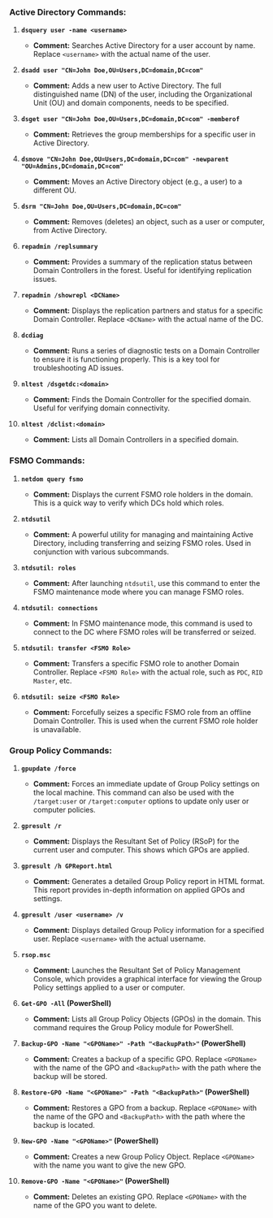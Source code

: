 ### **Active Directory Commands:**

1. **`dsquery user -name <username>`**
   - **Comment:** Searches Active Directory for a user account by name. Replace `<username>` with the actual name of the user.

2. **`dsadd user "CN=John Doe,OU=Users,DC=domain,DC=com"`**
   - **Comment:** Adds a new user to Active Directory. The full distinguished name (DN) of the user, including the Organizational Unit (OU) and domain components, needs to be specified.

3. **`dsget user "CN=John Doe,OU=Users,DC=domain,DC=com" -memberof`**
   - **Comment:** Retrieves the group memberships for a specific user in Active Directory.

4. **`dsmove "CN=John Doe,OU=Users,DC=domain,DC=com" -newparent "OU=Admins,DC=domain,DC=com"`**
   - **Comment:** Moves an Active Directory object (e.g., a user) to a different OU.

5. **`dsrm "CN=John Doe,OU=Users,DC=domain,DC=com"`**
   - **Comment:** Removes (deletes) an object, such as a user or computer, from Active Directory.

6. **`repadmin /replsummary`**
   - **Comment:** Provides a summary of the replication status between Domain Controllers in the forest. Useful for identifying replication issues.

7. **`repadmin /showrepl <DCName>`**
   - **Comment:** Displays the replication partners and status for a specific Domain Controller. Replace `<DCName>` with the actual name of the DC.

8. **`dcdiag`**
   - **Comment:** Runs a series of diagnostic tests on a Domain Controller to ensure it is functioning properly. This is a key tool for troubleshooting AD issues.

9. **`nltest /dsgetdc:<domain>`**
   - **Comment:** Finds the Domain Controller for the specified domain. Useful for verifying domain connectivity.

10. **`nltest /dclist:<domain>`**
    - **Comment:** Lists all Domain Controllers in a specified domain.

### **FSMO Commands:**

1. **`netdom query fsmo`**
   - **Comment:** Displays the current FSMO role holders in the domain. This is a quick way to verify which DCs hold which roles.

2. **`ntdsutil`**
   - **Comment:** A powerful utility for managing and maintaining Active Directory, including transferring and seizing FSMO roles. Used in conjunction with various subcommands.

3. **`ntdsutil: roles`**
   - **Comment:** After launching `ntdsutil`, use this command to enter the FSMO maintenance mode where you can manage FSMO roles.

4. **`ntdsutil: connections`**
   - **Comment:** In FSMO maintenance mode, this command is used to connect to the DC where FSMO roles will be transferred or seized.

5. **`ntdsutil: transfer <FSMO Role>`**
   - **Comment:** Transfers a specific FSMO role to another Domain Controller. Replace `<FSMO Role>` with the actual role, such as `PDC`, `RID Master`, etc.

6. **`ntdsutil: seize <FSMO Role>`**
   - **Comment:** Forcefully seizes a specific FSMO role from an offline Domain Controller. This is used when the current FSMO role holder is unavailable.

### **Group Policy Commands:**

1. **`gpupdate /force`**
   - **Comment:** Forces an immediate update of Group Policy settings on the local machine. This command can also be used with the `/target:user` or `/target:computer` options to update only user or computer policies.

2. **`gpresult /r`**
   - **Comment:** Displays the Resultant Set of Policy (RSoP) for the current user and computer. This shows which GPOs are applied.

3. **`gpresult /h GPReport.html`**
   - **Comment:** Generates a detailed Group Policy report in HTML format. This report provides in-depth information on applied GPOs and settings.

4. **`gpresult /user <username> /v`**
   - **Comment:** Displays detailed Group Policy information for a specified user. Replace `<username>` with the actual username.

5. **`rsop.msc`**
   - **Comment:** Launches the Resultant Set of Policy Management Console, which provides a graphical interface for viewing the Group Policy settings applied to a user or computer.

6. **`Get-GPO -All` (PowerShell)**
   - **Comment:** Lists all Group Policy Objects (GPOs) in the domain. This command requires the Group Policy module for PowerShell.

7. **`Backup-GPO -Name "<GPOName>" -Path "<BackupPath>"` (PowerShell)**
   - **Comment:** Creates a backup of a specific GPO. Replace `<GPOName>` with the name of the GPO and `<BackupPath>` with the path where the backup will be stored.

8. **`Restore-GPO -Name "<GPOName>" -Path "<BackupPath>"` (PowerShell)**
   - **Comment:** Restores a GPO from a backup. Replace `<GPOName>` with the name of the GPO and `<BackupPath>` with the path where the backup is located.

9. **`New-GPO -Name "<GPOName>"` (PowerShell)**
   - **Comment:** Creates a new Group Policy Object. Replace `<GPOName>` with the name you want to give the new GPO.

10. **`Remove-GPO -Name "<GPOName>"` (PowerShell)**
    - **Comment:** Deletes an existing GPO. Replace `<GPOName>` with the name of the GPO you want to delete.

